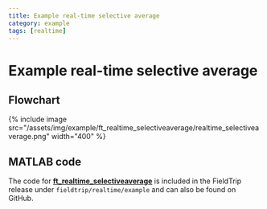 ```yaml
---
title: Example real-time selective average
category: example
tags: [realtime]
---
```


# Example real-time selective average

## Flowchart

{% include image src="/assets/img/example/ft_realtime_selectiveaverage/realtime_selectiveaverage.png" width="400" %}

## MATLAB code

The code for **[ft_realtime_selectiveaverage](/reference/realtime/example/ft_realtime_selectiveaverage)** is included in the FieldTrip release under `fieldtrip/realtime/example` and can also be found on GitHub.
